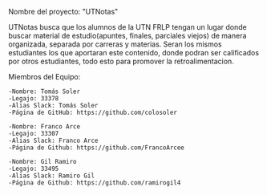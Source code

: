 Nombre del proyecto: "UTNotas"

UTNotas busca que los alumnos de la UTN FRLP tengan un lugar donde buscar material de estudio(apuntes, finales, parciales viejos) de manera organizada, separada por carreras y materias. Seran los mismos estudiantes los que aportaran este contenido, donde podran ser calificados por otros estudiantes, todo esto para promover la retroalimentacion.



Miembros del Equipo:


    -Nombre: Tomás Soler
    -Legajo: 33378
    -Alias Slack: Tomás Soler
    -Página de GitHub: https://github.com/colosoler
    
    -Nombre: Franco Arce
    -Legajo: 33307
    -Alias Slack: Franco Arce
    -Página de Github: https://github.com/FrancoArcee

    -Nombre: Gil Ramiro
    -Legajo: 33495
    -Alias Slack: Ramiro Gil
    -Página de Github: https://github.com/ramirogil4
